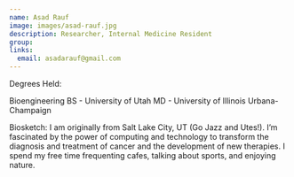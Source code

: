 ```yaml
---
name: Asad Rauf
image: images/asad-rauf.jpg
description: Researcher, Internal Medicine Resident
group: 
links:
  email: asadarauf@gmail.com
---
```


Degrees Held: 

Bioengineering BS - University of Utah 
MD - University of Illinois Urbana-Champaign 

Biosketch: 
I am originally from Salt Lake City, UT (Go Jazz and Utes!). I’m fascinated by the power of computing and technology to transform the diagnosis and treatment of cancer and the development of new therapies. I spend my free time frequenting cafes, talking about sports, and enjoying nature.

